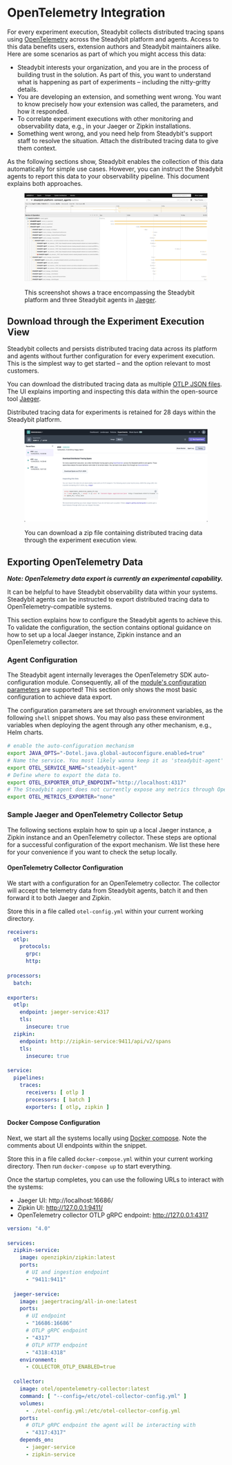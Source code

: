 # OpenTelemetry Integration

For every experiment execution, Steadybit collects distributed tracing spans using [OpenTelemetry](https://opentelemetry.io/) across the Steadybit platform and agents. Access to this data benefits users, extension authors and Steadybit maintainers alike. Here are some scenarios as part of which you might access this data:

* Steadybit interests your organization, and you are in the process of building trust in the solution. As part of this, you want to understand what is happening as part of experiments – including the nitty-gritty details.
* You are developing an extension, and something went wrong. You want to know precisely how your extension was called, the parameters, and how it responded.
* To correlate experiment executions with other monitoring and observability data, e.g., in your Jaeger or Zipkin installations.
* Something went wrong, and you need help from Steadybit's support staff to resolve the situation. Attach the distributed tracing data to give them context.

As the following sections show, Steadybit enables the collection of this data automatically for simple use cases. However, you can instruct the Steadybit agents to report this data to your observability pipeline. This document explains both approaches.

<figure><img src="../../.gitbook/assets/traces-jaeger.png" alt=""><figcaption><p>This screenshot shows a trace encompassing the Steadybit platform and three Steadybit agents in <a href="https://www.jaegertracing.io/">Jaeger</a>.</p></figcaption></figure>

## Download through the Experiment Execution View

Steadybit collects and persists distributed tracing data across its platform and agents without further configuration for every experiment execution. This is the simplest way to get started – and the option relevant to most customers.

You can download the distributed tracing data as multiple [OTLP JSON files](https://opentelemetry.io/docs/reference/specification/protocol/). The UI explains importing and inspecting this data within the open-source tool [Jaeger](https://www.jaegertracing.io/).

Distributed tracing data for experiments is retained for 28 days within the Steadybit platform.

<figure><img src="../../.gitbook/assets/traces-download.png" alt=""><figcaption><p>You can download a zip file containing distributed tracing data through the experiment execution view.</p></figcaption></figure>

## Exporting OpenTelemetry Data

_**Note: OpenTelemetry data export is currently an experimental capability.**_

It can be helpful to have Steadybit observability data within your systems. Steadybit agents can be instructed to export distributed tracing data to OpenTelemetry-compatible systems.

This section explains how to configure the Steadybit agents to achieve this. To validate the configuration, the section contains optional guidance on how to set up a local Jaeger instance, Zipkin instance and an OpenTelemetry collector.

### Agent Configuration

The Steadybit agent internally leverages the OpenTelemetry SDK auto-configuration module. Consequently, all of the [module's configuration parameters](https://github.com/open-telemetry/opentelemetry-java/blob/v1.24.0/sdk-extensions/autoconfigure/README.md#sampler) are supported! This section only shows the most basic configuration to achieve data export.

The configuration parameters are set through environment variables, as the following `shell` snippet shows. You may also pass these environment variables when deploying the agent through any other mechanism, e.g., Helm charts.

```bash
# enable the auto-configuration mechanism
export JAVA_OPTS="-Dotel.java.global-autoconfigure.enabled=true"
# Name the service. You most likely wanna keep it as 'steadybit-agent'
export OTEL_SERVICE_NAME="steadybit-agent"
# Define where to export the data to.
export OTEL_EXPORTER_OTLP_ENDPOINT="http://localhost:4317"
# The Steadybit agent does not currently expose any metrics through OpenTelemetry.
export OTEL_METRICS_EXPORTER="none"
```

### Sample Jaeger and OpenTelemetry Collector Setup

The following sections explain how to spin up a local Jaeger instance, a Zipkin instance and an OpenTelemetry collector. These steps are optional for a successful configuration of the export mechanism. We list these here for your convenience if you want to check the setup locally.

#### OpenTelemetry Collector Configuration

We start with a configuration for an OpenTelemetry collector. The collector will accept the telemetry data from Steadybit agents, batch it and then forward it to both Jaeger and Zipkin.

Store this in a file called `otel-config.yml` within your current working directory.

```yaml
receivers:
  otlp:
    protocols:
      grpc:
      http:

processors:
  batch:

exporters:
  otlp:
    endpoint: jaeger-service:4317
    tls:
      insecure: true
  zipkin:
    endpoint: http://zipkin-service:9411/api/v2/spans
    tls:
      insecure: true

service:
  pipelines:
    traces:
      receivers: [ otlp ]
      processors: [ batch ]
      exporters: [ otlp, zipkin ]
```

#### Docker Compose Configuration

Next, we start all the systems locally using [Docker compose](https://docs.docker.com/compose/). Note the comments about UI endpoints within the snippet.

Store this in a file called `docker-compose.yml` within your current working directory. Then run `docker-compose up` to start everything.&#x20;

Once the startup completes, you can use the following URLs to interact with the systems:

* Jaeger UI: http://localhost:16686/
* Zipkin UI: http://127.0.0.1:9411/
* OpenTelemetry collector OTLP gRPC endpoint: http://127.0.0.1:4317

```yaml
version: "4.0"

services:
  zipkin-service:
    image: openzipkin/zipkin:latest
    ports:
      # UI and ingestion endpoint
      - "9411:9411"

  jaeger-service:
    image: jaegertracing/all-in-one:latest
    ports:
      # UI endpoint
      - "16686:16686"
      # OTLP gRPC endpoint
      - "4317"
      # OTLP HTTP endpoint
      - "4318:4318"
    environment:
      - COLLECTOR_OTLP_ENABLED=true

  collector:
    image: otel/opentelemetry-collector:latest
    command: [ "--config=/etc/otel-collector-config.yml" ]
    volumes:
      - ./otel-config.yml:/etc/otel-collector-config.yml
    ports:
      # OTLP gRPC endpoint the agent will be interacting with
      - "4317:4317"
    depends_on:
      - jaeger-service
      - zipkin-service
```
